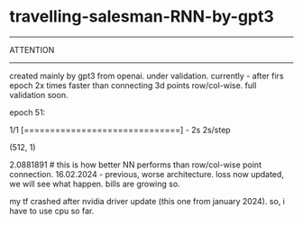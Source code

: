 # travelling-salesman-RNN-by-gpt3

***
ATTENTION
***
created mainly by gpt3 from openai. under validation. currently - after firs epoch 2x times faster than connecting 3d points row/col-wise.
full validation soon.

epoch 51:

1/1 [==============================] - 2s 2s/step

(512, 1)

2.0881891 # this is how better NN performs than row/col-wise point connection. 16.02.2024 - previous, worse architecture. loss now updated, we will see what happen. bills are growing so.


my tf crashed after nvidia driver update (this one from january 2024). so, i have to use cpu so far.
